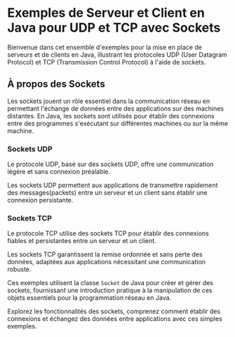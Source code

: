 # Exemples de Serveur et Client en Java pour UDP et TCP avec Sockets

Bienvenue dans cet ensemble d'exemples pour la mise en place de serveurs et de clients en Java, illustrant les protocoles UDP (User Datagram Protocol) et TCP (Transmission Control Protocol) à l'aide de sockets.

## À propos des Sockets

Les sockets jouent un rôle essentiel dans la communication réseau en permettant l'échange de données entre des applications sur des machines distantes.
En Java, les sockets sont utilisés pour établir des connexions entre des programmes s'exécutant sur différentes machines ou sur la même machine.

### Sockets UDP

Le protocole UDP, basé sur des sockets UDP, offre une communication légère et sans connexion préalable.

Les sockets UDP permettent aux applications de transmettre rapidement des messages(packets) entre un serveur et un client sans établir une connexion persistante.

### Sockets TCP

Le protocole TCP utilise des sockets TCP pour établir des connexions fiables et persistantes entre un serveur et un client. 

Les sockets TCP garantissent la remise ordonnée et sans perte des données, adaptées aux applications nécessitant une communication robuste.

Ces exemples utilisent la classe `Socket` de Java pour créer et gérer des sockets, fournissant une introduction pratique à la manipulation de ces objets essentiels pour la programmation réseau en Java.

Explorez les fonctionnalités des sockets, comprenez comment établir des connexions et échangez des données entre applications avec ces simples exemples.
